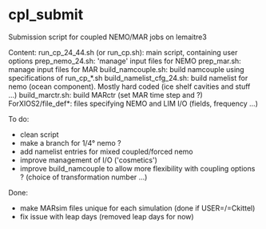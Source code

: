 # cpl_submit

Submission script for coupled NEMO/MAR jobs on lemaitre3

Content:
run_cp_24_44.sh (or run_cp.sh): main script, containing user options
prep_nemo_24.sh: 'manage' input files for NEMO
prep_mar.sh: manage input files for MAR
build_namcouple.sh: build namcouple using specifications of run_cp_\*.sh
build_namelist_cfg_24.sh: build namelist for nemo (ocean component). Mostly hard coded (ice shelf cavities and stuff ...)
build_marctr.sh: build MARctr (set MAR time step and ?)
ForXIOS2/file_def*: files specifying NEMO and LIM I/O (fields, frequency ...)

To do:
- clean script
- make a branch for 1/4° nemo ?
- add namelist entries for mixed coupled/forced nemo
- improve management of I/O ('cosmetics')
- improve build_namcouple to allow more flexibility with coupling options ? (choice of transformation number ...)

Done:
- make MARsim files unique for each simulation (done if USER=/=Ckittel)
- fix issue with leap days (removed leap days for now)

